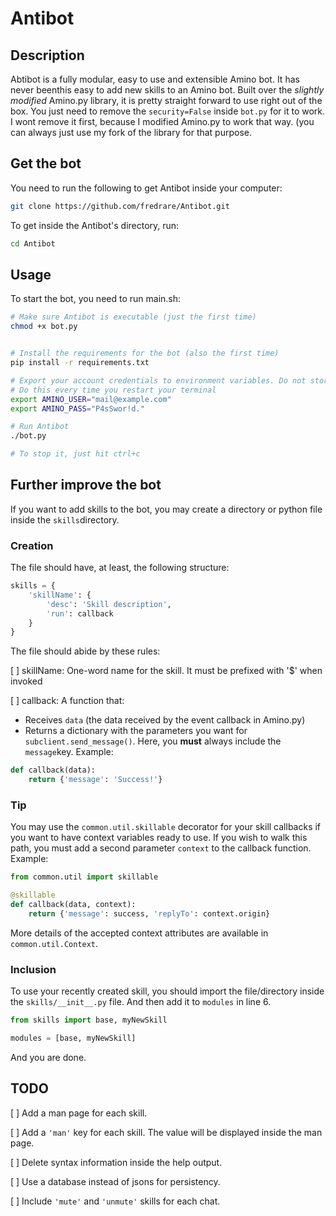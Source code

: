 # Antibot
## Description
Abtibot is a fully modular, easy to use and extensible Amino bot. It has never beenthis easy to add new skills to an Amino bot.
Built over the *slightly modified* Amino.py library, it is pretty straight forward to use right out of the box. You just need to remove the `security=False` inside `bot.py` for it to work. I wont remove it first, because I modified Amino.py to work that way. (you can always just use my fork of the library for that purpose.

## Get the bot
You need to run the following to get Antibot inside your computer:
```bash
git clone https://github.com/fredrare/Antibot.git
```

To get inside the Antibot's directory, run:
```bash
cd Antibot
```

## Usage
To start the bot, you need to run main.sh:
```bash
# Make sure Antibot is executable (just the first time)
chmod +x bot.py


# Install the requirements for the bot (also the first time)
pip install -r requirements.txt

# Export your account credentials to environment variables. Do not store them inside files!
# Do this every time you restart your terminal
export AMINO_USER="mail@example.com"
export AMINO_PASS="P4sSwor!d."

# Run Antibot
./bot.py

# To stop it, just hit ctrl+c
```

## Further improve the bot
If you want to add skills to the bot, you may create a directory or python file inside the `skills`directory.

### Creation
The file should have, at least, the following structure:
```python
skills = {
    'skillName': {
        'desc': 'Skill description',
        'run': callback
    }
}
```

The file should abide by these rules:

[ ] skillName: One-word name for the skill. It must be prefixed with '$' when invoked

[ ] callback: A function that:

  - Receives `data` (the data received by the event callback in Amino.py)
  - Returns a dictionary with the parameters you want for `subclient.send_message()`. Here, you **must** always include the `message`key.
  Example: 
```python
def callback(data):
    return {'message': 'Success!'}
```

### Tip
You may use the `common.util.skillable` decorator for your skill callbacks if you want to have context variables ready to use. If you wish to walk this path, you must add a second parameter `context` to the callback function. Example:
```python
from common.util import skillable

@skillable
def callback(data, context):
    return {'message': success, 'replyTo': context.origin}
```

More details of the accepted context attributes are available in `common.util.Context`.

### Inclusion
To use your recently created skill, you should import the file/directory inside the `skills/__init__.py` file. And then add it to `modules` in line 6.
```python
from skills import base, myNewSkill

modules = [base, myNewSkill]
```
And you are done.

## TODO
[ ] Add a man page for each skill.

[ ] Add a `'man'` key for each skill. The value will be displayed inside the man page.

[ ] Delete syntax information inside the help output.

[ ] Use a database instead of jsons for persistency.

[ ] Include `'mute'` and `'unmute'` skills for each chat.
